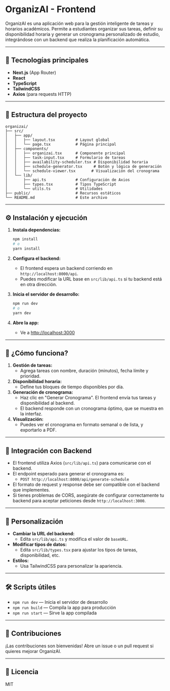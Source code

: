 # OrganizAI - Frontend

OrganizAI es una aplicación web para la gestión inteligente de tareas y horarios académicos. Permite a estudiantes organizar sus tareas, definir su disponibilidad horaria y generar un cronograma personalizado de estudio, integrándose con un backend que realiza la planificación automática.

---

## 🚀 Tecnologías principales
- **Next.js** (App Router)
- **React**
- **TypeScript**
- **TailwindCSS**
- **Axios** (para requests HTTP)

---

## 📁 Estructura del proyecto

```
organizai/
├── src/
│   ├── app/
│   │   ├── layout.tsx         # Layout global
│   │   └── page.tsx           # Página principal
│   ├── components/
│   │   ├── organizai.tsx      # Componente principal
│   │   ├── task-input.tsx     # Formulario de tareas
│   │   ├── availability-scheduler.tsx # Disponibilidad horaria
│   │   ├── schedule-generator.tsx     # Botón y lógica de generación
│   │   └── schedule-viewer.tsx       # Visualización del cronograma
│   └── lib/
│       ├── api.ts             # Configuración de Axios
│       ├── types.tsx          # Tipos TypeScript
│       └── utils.ts           # Utilidades
├── public/                    # Recursos estáticos
└── README.md                  # Este archivo
```

---

## ⚙️ Instalación y ejecución

1. **Instala dependencias:**
   ```bash
   npm install
   # o
   yarn install
   ```

2. **Configura el backend:**
   - El frontend espera un backend corriendo en `http://localhost:8000/api`.
   - Puedes modificar la URL base en `src/lib/api.ts` si tu backend está en otra dirección.

3. **Inicia el servidor de desarrollo:**
   ```bash
   npm run dev
   # o
   yarn dev
   ```

4. **Abre la app:**
   - Ve a [http://localhost:3000](http://localhost:3000)

---

## 🧩 ¿Cómo funciona?

1. **Gestión de tareas:**
   - Agrega tareas con nombre, duración (minutos), fecha límite y prioridad.
2. **Disponibilidad horaria:**
   - Define tus bloques de tiempo disponibles por día.
3. **Generación de cronograma:**
   - Haz clic en "Generar Cronograma". El frontend envía tus tareas y disponibilidad al backend.
   - El backend responde con un cronograma óptimo, que se muestra en la interfaz.
4. **Visualización:**
   - Puedes ver el cronograma en formato semanal o de lista, y exportarlo a PDF.

---

## 🔗 Integración con Backend

- El frontend utiliza Axios (`src/lib/api.ts`) para comunicarse con el backend.
- El endpoint esperado para generar el cronograma es:
  - `POST http://localhost:8000/api/generate-schedule`
- El formato de request y response debe ser compatible con el backend que implementes.
- Si tienes problemas de CORS, asegúrate de configurar correctamente tu backend para aceptar peticiones desde `http://localhost:3000`.

---

## 📝 Personalización

- **Cambiar la URL del backend:**
  - Edita `src/lib/api.ts` y modifica el valor de `baseURL`.
- **Modificar tipos de datos:**
  - Edita `src/lib/types.tsx` para ajustar los tipos de tareas, disponibilidad, etc.
- **Estilos:**
  - Usa TailwindCSS para personalizar la apariencia.

---

## 🛠️ Scripts útiles

- `npm run dev` — Inicia el servidor de desarrollo
- `npm run build` — Compila la app para producción
- `npm run start` — Sirve la app compilada

---

## 🤝 Contribuciones

¡Las contribuciones son bienvenidas! Abre un issue o un pull request si quieres mejorar OrganizAI.

---

## 📄 Licencia

MIT
